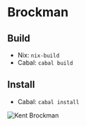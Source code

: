 # Brockman

## Build
- Nix: `nix-build`
- Cabal: `cabal build`

## Install
- Cabal: `cabal install`

![Kent Brockman](https://vignette.wikia.nocookie.net/simpsons/images/5/52/Kent_Brockman_2.png/revision/latest?cb=20121228104403&path-prefix=it)
